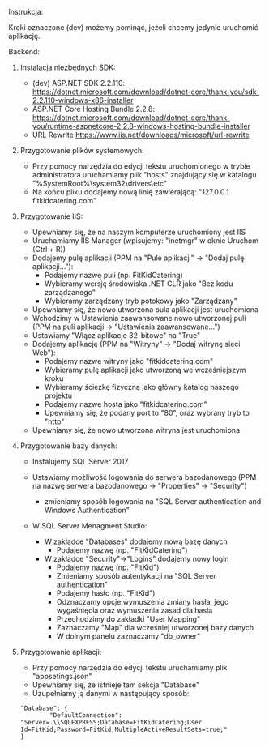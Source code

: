 Instrukcja:

Kroki oznaczone (dev) możemy pominąć, jeżeli chcemy jedynie uruchomić aplikację.

Backend:
1. Instalacja niezbędnych SDK:
	- (dev) ASP.NET SDK 2.2.110: https://dotnet.microsoft.com/download/dotnet-core/thank-you/sdk-2.2.110-windows-x86-installer
	- ASP.NET Core Hosting Bundle 2.2.8: https://dotnet.microsoft.com/download/dotnet-core/thank-you/runtime-aspnetcore-2.2.8-windows-hosting-bundle-installer
	- URL Rewrite https://www.iis.net/downloads/microsoft/url-rewrite
	
2. Przygotowanie plików systemowych:
	- Przy pomocy narzędzia do edycji tekstu uruchomionego w trybie administratora uruchamiamy plik "hosts" znajdujący się w katalogu "%SystemRoot%\system32\drivers\etc"
	- Na końcu pliku dodajemy nową linię zawierającą: "127.0.0.1 fitkidcatering.com"
	
3. Przygotowanie IIS:
	- Upewniamy się, że na naszym komputerze uruchomiony jest IIS
	- Uruchamiamy IIS Manager (wpisujemy: "inetmgr" w oknie Uruchom (Ctrl + R))
	- Dodajemy pulę aplikacji (PPM na "Pule aplikacji" -> "Dodaj pulę aplikacji..."):
		- Podajemy nazwę puli (np. FitKidCatering)
		- Wybieramy wersję środowiska .NET CLR jako "Bez kodu zarządzanego"
		- Wybieramy zarządzany tryb potokowy jako "Zarządzany"
	- Upewniamy się, że nowo utworzona pula aplikacji jest uruchomiona
	- Wchodzimy w Ustawienia zaawansowane nowo utworzonej puli (PPM na puli aplikacji -> "Ustawienia zaawansowane...")
	- Ustawiamy "Włącz aplikacje 32-bitowe" na "True"
	- Dodajemy aplikację (PPM na "Witryny" -> "Dodaj witrynę sieci Web"):
		- Podajemy nazwę witryny jako "fitkidcatering.com"
		- Wybieramy pulę aplikacji jako utworzoną we wcześniejszym kroku
		- Wybieramy ścieżkę fizyczną jako główny katalog naszego projektu
		- Podajemy nazwę hosta jako "fitkidcatering.com"
		- Upewniamy się, że podany port to "80", oraz wybrany tryb to "http"
	- Upewniamy się, że nowo utworzona witryna jest uruchomiona
	
4. Przygotowanie bazy danych:
	- Instalujemy SQL Server 2017
	- Ustawiamy możliwość logowania do serwera bazodanowego (PPM na nazwę serwera bazodanowego -> "Properties" -> "Security")
		- zmieniamy sposób logowania na "SQL Server authentication and Windows Authentication"
		
	- W SQL Server Menagment Studio:
		- W zakładce "Databases" dodajemy nową bazę danych
			- Podajemy nazwę (np. "FitKidCatering")
		- W zakładce "Security"->"Logins" dodajemy nowy login
			- Podajemy nazwę (np. "FitKid")
			- Zmieniamy sposób autentykacji na "SQL Server authentication"
			- Podajemy hasło (np. "FitKid")
			- Odznaczamy opcje wymuszenia zmiany hasła, jego wygaśnięcia oraz wymuszenia zasad dla hasła
			- Przechodzimy do zakładki "User Mapping"
			- Zaznaczamy "Map" dla wcześniej utworzonej bazy danych
			- W dolnym panelu zaznaczamy "db_owner"

5. Przygotowanie aplikacji:
	- Przy pomocy narzędzia do edycji tekstu uruchamiamy plik "appsetings.json"
	- Upewniamy się, że istnieje tam sekcja "Database"
	- Uzupełniamy ją danymi w następujący sposób:
	```
	"Database": {
    		"DefaultConnection": "Server=.\\SQLEXPRESS;Database=FitKidCatering;User Id=FitKid;Password=FitKid;MultipleActiveResultSets=true;"
  	}
	```
